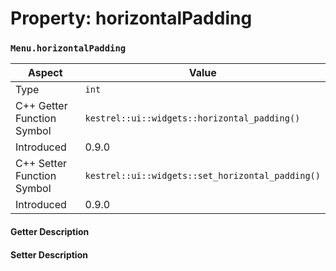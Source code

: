 
# Property: horizontalPadding
### `Menu.horizontalPadding`

| Aspect | Value |
| --- | --- |
| Type | `int` |
| C++ Getter Function Symbol | `kestrel::ui::widgets::horizontal_padding()` |
| Introduced | 0.9.0 |
| C++ Setter Function Symbol | `kestrel::ui::widgets::set_horizontal_padding()` |
| Introduced | 0.9.0 |

#### Getter Description

#### Setter Description

